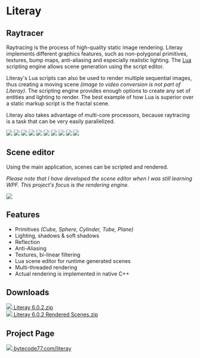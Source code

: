 # Literay

## Raytracer

Raytracing is the process of high-quality static image rendering. Literay implements different graphics features, such as non-polygonal primitives, textures, bump maps, anti-aliasing and especially realistic lighting. The [Lua](https://en.wikipedia.org/wiki/Lua_%28programming_language%29) scripting engine allows scene generation using the script editor.

Literay's Lua scripts can also be used to render multiple sequential images, thus creating a moving scene *(image to video conversion is not part of Literay)*. The scripting engine provides enough options to create any set of entities and lighting to render. The best example of how Lua is superior over a static markup script is the fractal scene.

Literay also takes advantage of multi-core processors, because raytracing is a task that can be very easily parallelized.

[![](https://bytecode77.com/images/pages/literay/001.thumb.jpg)](https://bytecode77.com/images/pages/literay/001.jpg)
[![](https://bytecode77.com/images/pages/literay/002.thumb.jpg)](https://bytecode77.com/images/pages/literay/002.jpg)
[![](https://bytecode77.com/images/pages/literay/003.thumb.jpg)](https://bytecode77.com/images/pages/literay/003.jpg)
[![](https://bytecode77.com/images/pages/literay/004.thumb.jpg)](https://bytecode77.com/images/pages/literay/004.jpg)
[![](https://bytecode77.com/images/pages/literay/005.thumb.jpg)](https://bytecode77.com/images/pages/literay/005.jpg)
[![](https://bytecode77.com/images/pages/literay/006.thumb.jpg)](https://bytecode77.com/images/pages/literay/006.jpg)
[![](https://bytecode77.com/images/pages/literay/007.thumb.jpg)](https://bytecode77.com/images/pages/literay/007.jpg)
[![](https://bytecode77.com/images/pages/literay/008.thumb.jpg)](https://bytecode77.com/images/pages/literay/008.jpg)
[![](https://bytecode77.com/images/pages/literay/009.thumb.jpg)](https://bytecode77.com/images/pages/literay/009.jpg)
[![](https://bytecode77.com/images/pages/literay/010.thumb.jpg)](https://bytecode77.com/images/pages/literay/010.jpg)

## Scene editor

Using the main application, scenes can be scripted and rendered.

*Please note that I have developed the scene editor when I was still learning WPF. This project's focus is the rendering engine.*

![](https://bytecode77.com/images/pages/literay/app.png)

## Features

- Primitives *(Cube, Sphere, Cylinder, Tube, Plane)*
- Lighting, shadows & soft shadows
- Reflection
- Anti-Aliasing
- Textures, bi-linear filtering
- Lua scene editor for runtime generated scenes
- Multi-threaded rendering
- Actual rendering is implemented in native C++

## Downloads

[![](http://bytecode77.com/public/fileicons/zip.png) Literay 6.0.2.zip](https://downloads.bytecode77.com/Literay%206.0.2.zip)<br />
[![](http://bytecode77.com/public/fileicons/zip.png) Literay 6.0.2 Rendered Scenes.zip](https://downloads.bytecode77.com/Literay%206.0.2%20Rendered%20Scenes.zip)

## Project Page

[![](https://bytecode77.com/public/favicon16.png) bytecode77.com/literay](https://bytecode77.com/literay)